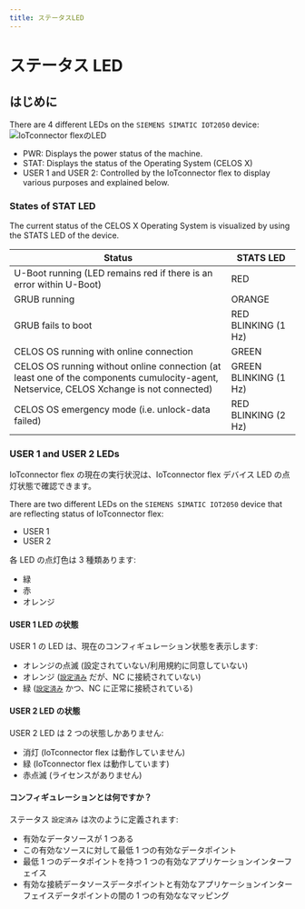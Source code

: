```yaml
---
title: ステータスLED
---
```


# ステータス LED

## はじめに

There are 4 different LEDs on the `SIEMENS SIMATIC IOT2050` device:
![IoTconnector flexのLED](/img/IoT2050Leds.png)

- PWR: Displays the power status of the machine.
- STAT: Displays the status of the Operating System (CELOS X)
- USER 1 and USER 2: Controlled by the IoTconnector flex to display various purposes and explained below.

### States of STAT LED

The current status of the CELOS X Operating System is visualized by using the STATS LED of the device.

| Status                                                                                                                                   | STATS LED             |
| ---------------------------------------------------------------------------------------------------------------------------------------- | --------------------- |
| U-Boot running (LED remains red if there is an error within U-Boot)                                                                      | RED                   |
| GRUB running                                                                                                                             | ORANGE                |
| GRUB fails to boot                                                                                                                       | RED BLINKING (1 Hz)   |
| CELOS OS running with online connection                                                                                                  | GREEN                 |
| CELOS OS running without online connection (at least one of the components cumulocity-agent, Netservice, CELOS Xchange is not connected) | GREEN BLINKING (1 Hz) |
| CELOS OS emergency mode (i.e. unlock-data failed)                                                                                        | RED BLINKING (2 Hz)   |

### USER 1 and USER 2 LEDs

IoTconnector flex の現在の実行状況は、IoTconnector flex デバイス LED の点灯状態で確認できます。

There are two different LEDs on the `SIEMENS SIMATIC IOT2050` device that are reflecting status of IoTconnector flex:

- USER 1
- USER 2

各 LED の点灯色は 3 種類あります:

- 緑
- 赤
- オレンジ

#### USER 1 LED の状態

USER 1 の LED は、現在のコンフィギュレーション状態を表示します:

- オレンジの点滅 (設定されていない/利用規約に同意していない)
- オレンジ ([`設定済み`](LedStatusDisplay.md#what-does-configured-mean) だが、NC に接続されていない)
- 緑 ([`設定済み`](LedStatusDisplay.md#what-does-configured-mean) かつ、NC に正常に接続されている)

#### USER 2 LED の状態

USER 2 LED は 2 つの状態しかありません:

- 消灯 (IoTconnector flex は動作していません)
- 緑 (IoTconnector flex は動作しています)
- 赤点滅 (ライセンスがありません)

#### コンフィギュレーションとは何ですか？

ステータス `設定済み` は次のように定義されます:

- 有効なデータソースが 1 つある
- この有効なソースに対して最低 1 つの有効なデータポイント
- 最低 1 つのデータポイントを持つ 1 つの有効なアプリケーションインターフェイス
- 有効な接続データソースデータポイントと有効なアプリケーションインターフェイスデータポイントの間の 1 つの有効ななマッピング
